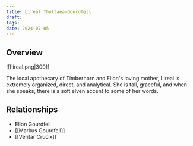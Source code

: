 ```yaml
---
title: Lireal Thultaea-Gourdfell
draft: 
tags: 
date: 2024-07-05
---
```

## Overview

![[lireal.png|300]]

The local apothecary of Timberhorn and Elion's loving mother, Lireal is extremely organized, direct, and analytical. She is tall, graceful, and when she speaks, there is a soft elven accent to some of her words.
## Relationships

- Elion Gourdfell
- [[Markus Gourdfell]]
- [[Veritar Crucix]]
